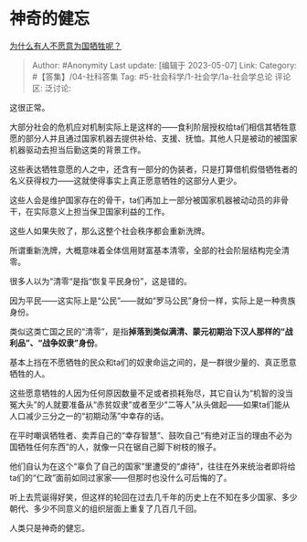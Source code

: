 # 神奇的健忘
[为什么有人不愿意为国牺牲呢？](https://www.zhihu.com/question/397907161/answer/3016827876)

> Author: #Anonymity
> Last update: [编辑于 2023-05-07]
> Link:
> Category: #【答集】/04-社科答集
> Tag: #5-社会科学/1-社会学/1a-社会学总论 
> 评论区:
> 泛讨论:

这很正常。

大部分社会的危机应对机制实际上是这样的——食利阶层授权给ta们相信其牺牲意愿的部分人并且通过国家机器去提供补给、支援、抚恤。其他人只是被动的被国家机器驱动去担当后勤这类的背景工作。

这些表达牺牲意愿的人之中，还含有一部分的伪装者，只是打算借机假借牺牲者的名义获得权力——这就使得事实上真正愿意牺牲的这部分人更少。

这些人会是维护国家存在的骨干，ta们再加上一部分被国家机器被动动员的非骨干，在实际意义上担当保卫国家利益的工作。

这些人如果失败了，那么这整个社会秩序都会重新洗牌。

所谓重新洗牌，大概意味着全体信用财富基本清零，全部的社会阶层结构完全清零。

很多人以为“清零“是指“恢复平民身份”，这是错的。

因为平民——这实际上是“公民”——就如“罗马公民”身份一样，实际上是一种贵族身份。

类似这类亡国之民的“清零”，是指**掉落到类似满清、蒙元初期治下汉人那样的“战利品”、“战争奴隶”身份**。

基本上挡在不愿牺牲的民众和ta们的奴隶命运之间的，是一群很少量的、真正愿意牺牲的人。

这些愿意牺牲的人因为任何原因数量不足或者损耗殆尽，其它自认为“机智的没当冤大头”的人就要准备从“赤贫奴隶”或者至少“二等人”从头做起——如果ta们能从人口减少三分之一的“初期动荡”中幸存的话。

在平时嘲讽牺牲者、卖弄自己的“幸存智慧”、鼓吹自己“有绝对正当的理由不必为国牺牲任何东西”的人，就像一只在锯自己脚下树枝的猴子。

他们自认为在这个“辜负了自己的国家”里遭受的“虐待”，往往在外来统治者即将给ta们的“仁政”面前如同过家家——但那时也没什么可后悔的了。

听上去荒诞得好笑，但这样的轮回在过去几千年的历史上在不知在多少国家、多少朝代、多少不同意义的组织层面上重复了几百几千回。

人类只是神奇的健忘。
